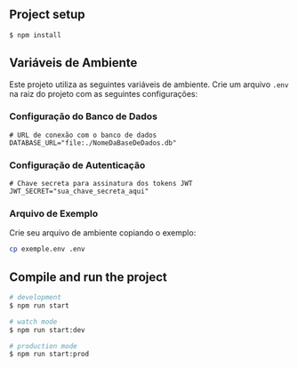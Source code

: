 ## Project setup

```bash
$ npm install
```

## Variáveis de Ambiente

Este projeto utiliza as seguintes variáveis de ambiente. Crie um arquivo `.env` na raiz do projeto com as seguintes configurações:

### Configuração do Banco de Dados

```env
# URL de conexão com o banco de dados
DATABASE_URL="file:./NomeDaBaseDeDados.db"
``` 

### Configuração de Autenticação

```env
# Chave secreta para assinatura dos tokens JWT
JWT_SECRET="sua_chave_secreta_aqui"
```

### Arquivo de Exemplo

Crie seu arquivo de ambiente copiando o exemplo:

```bash
cp exemple.env .env
```

## Compile and run the project

```bash
# development
$ npm run start

# watch mode
$ npm run start:dev

# production mode
$ npm run start:prod
```